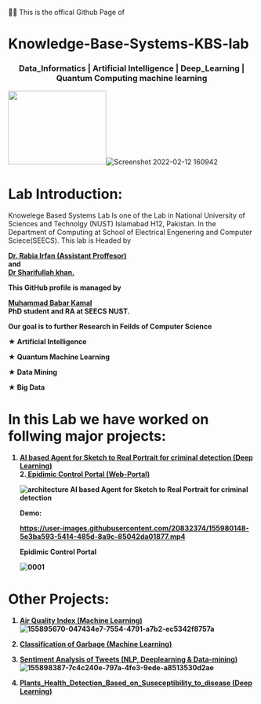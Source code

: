 
🙋‍♀️ 
This is the offical Github Page of 
# Knowledge-Base-Systems-KBS-lab
<h3 align="center"> Data_Informatics | Artificial Intelligence | Deep_Learning | Quantum Computing machine learning </h3>

<img src="https://user-images.githubusercontent.com/20832374/155897677-0c6391cc-312f-4454-989b-53bdc1a74595.png" width="200" height="150">![Screenshot 2022-02-12 160942](https://user-images.githubusercontent.com/20832374/155897715-072b5aad-38ec-41e4-b903-075855a198bb.png)



# **Lab Introduction:**
Knowelege Based Systems Lab Is one of the Lab in National University of Sciences and Technolgy (NUST) Islamabad H12, Pakistan. In the Department of Computing at School of Electrical Engenering and Computer Sciece(SEECS). This lab is Headed by 

<a href="https://scholar.google.com/citations?user=JKdMISAAAAAJ&hl=en"><b>Dr. Rabia Irfan (Assistant Proffesor)<br> </a> and <a href="https://scholar.google.com.pk/citations?user=fH1iosAAAAAJ&hl=en"><br>Dr Sharifullah khan.<br></a>
  
  
This GitHub profile is managed by 
  
  <a href="https://scholar.google.com.pk/citations?user=7ep2qYEAAAAJ&hl=en">
    <b>Muhammad Babar Kamal<br></a> PhD student and RA at SEECS NUST.
    
      

Our goal is to further Research in Feilds of Computer Science

★ Artificial Intelligence

★ Quantum Machine Learning

★ Data Mining

★ Big Data

# **In this Lab we have worked on follwing major projects:**
1. <a href="https://github.com/Knowledge-Base-Systems-KBS-lab/AI_based_Agent_for_Sketch_to_Real_Portrait_for_criminal_detection">
    <b>AI based Agent for Sketch to Real Portrait for criminal detection (Deep Learning)<br></a>
   2.<a href="https://github.com/Knowledge-Base-Systems-KBS-lab/Epidimic_Control_Portal-ECP-">
    <b>Epidimic Control Portal (Web-Portal)<br></a>
  
    ![architecture](https://user-images.githubusercontent.com/20832374/155979858-c51ea571-a036-496c-96a2-8c16b5898940.png)
    AI based Agent for Sketch to Real Portrait for criminal detection
    
    Demo:

    https://user-images.githubusercontent.com/20832374/155980148-5e3ba593-5414-485d-8a9c-85042da01877.mp4


    Epidimic Control Portal
    
    ![0001](https://user-images.githubusercontent.com/20832374/155979894-efe3e27a-d54c-432c-b28d-48eafcd356bf.jpg)
    
  # **Other Projects:**
  1. <a href="https://github.com/Knowledge-Base-Systems-KBS-lab/Air_Quality_index_Deep_learning"> <b>Air Quality Index (Machine Learning)<br></a>
    ![155895670-047434e7-7554-4791-a7b2-ec5342f8757a](https://user-images.githubusercontent.com/20832374/155981634-df65c3e4-8ef2-4852-bb1e-4112e182ad8f.png)

  2. <a href="https://github.com/Knowledge-Base-Systems-KBS-lab/Classification_of_Garbage-Machine_learning-"><b>Classification of Garbage (Machine Learning)<br></a> 
    
  3. <a href="https://github.com/Knowledge-Base-Systems-KBS-lab/Analysis_of_sentiment_from_tweets"><b>Sentiment Analysis of Tweets (NLP, Deeplearning & Data-mining)<br></a>![155898387-7c4c240e-797a-4fe3-9ede-a8513530d2ae](https://user-images.githubusercontent.com/20832374/155981553-fea1cca9-1fb7-4fce-a82e-a0abd752108b.png)

    
  4. <a href="https://github.com/Knowledge-Base-Systems-KBS-lab/Agritecture_Plants_Health_Detection_Based_on_Suseceptibility_to_disease"><b>Plants_Health_Detection_Based_on_Suseceptibility_to_disease (Deep Learning)<br></a> 

<!--

**Here are some ideas to get you started:**

🙋‍♀️ A short introduction - what is your organization all about?
🌈 Contribution guidelines - how can the community get involved?
👩‍💻 Useful resources - where can the community find your docs? Is there anything else the community should know?
🍿 Fun facts - what does your team eat for breakfast?
🧙 Remember, you can do mighty things with the power of [Markdown](https://docs.github.com/github/writing-on-github/getting-started-with-writing-and-formatting-on-github/basic-writing-and-formatting-syntax)
-->
